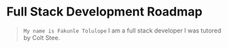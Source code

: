 # Full Stack Development Roadmap

> ```My name is Fakunle Tolulope```
> I am a full stack developer
> I was tutored by Colt Stee.
